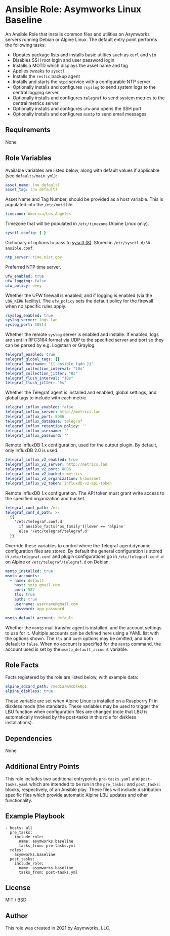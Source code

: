 # Ansible Role: Asymworks Linux Baseline

An Ansible Role that installs common files and utilities on Asymworks servers running Debian or Alpine Linux. The default entry point performs the following tasks:

- Updates package lists and installs basic utilties such as `curl` and `vim`
- Disables SSH root login and user password login
- Installs a MOTD which displays the asset name and tag
- Applies tweaks to `sysctl`
- Installs the `restic` backup agent
- Installs and starts the `ntpd` service with a configurable NTP server
- Optionally installs and configures `rsyslog` to send system logs to the central logging server
- Optionally installs and configures `telegraf` to send system metrics to the central metrics server
- Optionally installs and configures `ufw` and opens the SSH port
- Optionally installs and configures `msmtp` to send email messages

## Requirements

None

## Role Variables

Available variables are listed below, along with default values if applicable (see `defaults/main.yml`):

```yaml
asset_name: (no default)
asset_tag: (no default)
```

Asset Name and Tag Number, should be provided as a host variable. This is populated into the `/etc/motd` file.

```yaml
timezone: America/Los_Angeles
```

Timezone that will be populated in `/etc/timezone` (Alpine Linux only).

```yaml
sysctl_config: { }
```

Dictionary of options to pass to [sysctl (8)](https://man7.org/linux/man-pages/man8/sysctl.8.html). Stored in `/etc/sysctl.d/80-ansible.conf`.

```yaml
ntp_server: time.nist.gov
```

Preferred NTP time server.

```yaml
ufw_enabled: true
ufw_logging: false
ufw_policy: deny
```

Whether the UFW firewall is enabled, and if logging is enabled (via the `LOG_KERN` facility). The `ufw_policy` sets the default policy for the firewall when no specific rules apply.

```yaml
rsyslog_enabled: true
syslog_server: logs.lan
syslog_port: 10514
```

Whether the remote `syslog` server is enabled and installe.  If enabled, logs are sent in RFC3164 format via UDP to the specified server and port so they can be parsed by e.g. Logstash or Graylog.

```yaml
telegraf_enabled: true
telegraf_global_tags: {}
telegraf_hostname: "{{ ansible_fqdn }}"
telegraf_collection_interval: "10s"
telegraf_collection_jitter: "0s"
telegraf_flush_interval: "10s"
telegraf_flush_jitter: "5s"
```

Whether the Telegraf agent is installed and enabled, global settings, and global tags to include with each metric.

```yaml
telegraf_influx_enabled: false
telegraf_influx_server: http://metrics.lan
telegraf_influx_port: 8086
telegraf_influx_database: telegraf
telegraf_influx_retention_policy: ''
telegraf_influx_username: ''
telegraf_influx_password: ''
```

Remote InfluxDB 1.x configuration, used for the output plugin.  By default, only InfluxDB 2.0 is used.

```yaml
telegraf_influx_v2_enabled: true
telegraf_influx_v2_server: http://metrics.lan
telegraf_influx_v2_port: 8086
telegraf_influx_v2_bucket: metrics
telegraf_influx_v2_organization: kraussnet
telegraf_influx_v2_token: influxdb-v2-api-token
```

Remote InfluxDB 1.x configuration.  The API token must grant write access to the specified organization and bucket.

```yaml
telegraf_conf_path: /etc
telegraf_conf_d_path: >-
  {{
    '/etc/telegraf.conf.d'
      if ansible_facts['os_family']|lower == 'alpine'
      else '/etc/telegraf/telegraf.d'
  }}

```

Override these variables to control where the Telegraf agent dynamic configuration files are stored.  By default the general configuration is stored in `/etc/telegraf.conf` and plugin configurations go in `/etc/telegraf.conf.d` on Alpine or `/etc/telegraf/telegraf.d` on Debian.

```yaml
msmtp_installed: true
msmtp_accounts:
  - name: default
    host: smtp.gmail.com
    port: 587
    tls: true
    auth: true
    username: username@gmail.com
    password: app-password

msmtp_default_account: default
```

Whether the `msmtp` mail transfer agent is installed, and the account settings to use for it.  Multiple accounts can be defined here using a YAML list with the options shown.  The `tls` and `auth` options may be omitted, and both default to `false`.  When no account is specified for the `msmtp` command, the account used is set by the `msmtp_default_account` variable.

## Role Facts

Facts registered by the role are listed below, with example data:

```yaml
alpine_sdcard_path: /media/mmcblk0p1
alpine_diskless: true
```

These variable are set when Alpine Linux is installed on a Raspberry Pi in diskless mode (the standard). These variables may be used to trigger the LBU function when configuration files are changed (note that LBU is automatically invoked by the post-tasks in this role for diskless installations).

## Dependencies

None

## Additional Entry Points

This role includes two additional entrypoints `pre-tasks.yaml` and `post-tasks.yaml` which are intended to be run in the `pre_tasks:` and `post_tasks:` blocks, respectively, of an Ansible play. These files will include distribution specific files which provide automatic Alpine LBU updates and other functionality.

## Example Playbook

    - hosts: all
      pre_tasks:
        include_role:
          name: asymworks.baseline
          tasks_from: pre-tasks.yml
      roles:
        asymworks.baseline
      post_tasks:
        include_role:
          name: asymworks.baseline
          tasks_from: post-tasks.yml

## License

MIT / BSD

## Author

This role was created in 2021 by Asymworks, LLC.
